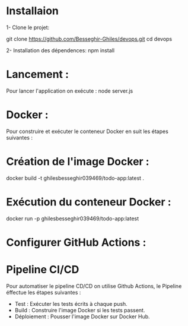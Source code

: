 # Installaion 

1- Clone le projet:

  git clone https://github.com/Besseghir-Ghiles/devops.git
  cd devops
  

2- Installation des dépendences:
  npm install 

# Lancement :

Pour lancer l'application on exécute :
  node server.js

# Docker :
Pour construire et exécuter le conteneur Docker en suit les étapes suivantes :

# Création de l'image Docker :
  docker build -t ghilesbesseghir039469/todo-app:latest .

# Exécution du conteneur Docker :
  docker run -p ghilesbesseghir039469/todo-app:latest

# Configurer GitHub Actions :
# Pipeline CI/CD
Pour automatiser le pipeline CD/CD on utilise Github Actions, le Pipeline éffectue les étapes suivantes : 
  * Test : Exécuter les tests écrits à chaque push.
  * Build : Construire l'image Docker si les tests passent.
  * Déploiement : Pousser l'image Docker sur Docker Hub.

  



